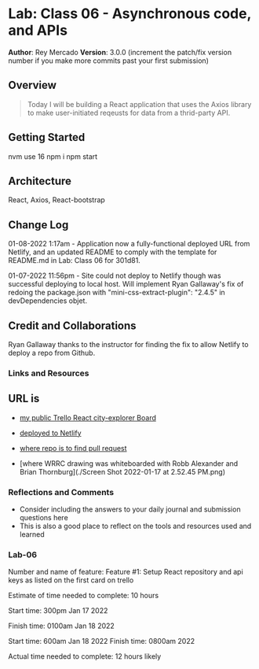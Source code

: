 # Lab: Class 06 - Asynchronous code, and APIs

**Author**: Rey Mercado
**Version**: 3.0.0 (increment the patch/fix version number if you make more commits past your first submission)

## Overview
> Today I will be building a React application that uses the Axios library to make user-initiated reqeusts for data from a thrid-party API.
<!-- Provide a high level overview of what this application is and why you are building it, beyond the fact that it's an assignment for this class. (i.e. What's your problem domain?) -->

## Getting Started
<!-- What are the steps that a user must take in order to build this app on their own machine and get it running? -->
nvm use 16
npm i
npm start

## Architecture
<!-- Provide a detailed description of the application design. What technologies (languages, libraries, etc) you're using, and any other relevant design information. -->
React, Axios, React-bootstrap

## Change Log
<!-- Use this area to document the iterative changes made to your application as each feature is successfully implemented. Use time stamps. Here's an example:

01-01-2001 4:59pm - Application now has a fully-functional express server, with a GET route for the location resource. -->
01-08-2022 1:17am - Application now a fully-functional deployed URL from Netlify, and an updated README to comply with the template for README.md in Lab: Class 06 for 301d81.

01-07-2022 11:56pm - Site could not deploy to Netlify though was successful deploying to local host.  Will implement Ryan Gallaway's fix of redoing the package.json with "mini-css-extract-plugin": "2.4.5" in devDependencies objet.

## Credit and Collaborations
<!-- Give credit (and a link) to other people or resources that helped you build this application. -->
Ryan Gallaway thanks to the instructor for finding the fix to allow Netlify to deploy a repo from Github.

### Links and Resources
## URL is 

* [my public Trello React city-explorer Board](https://trello.com/b/SnbYYlrq/301d81-city-explorer)

* [deployed to Netlify](https://reys-city-explorer-react.netlify.app/)

* [where repo is to find pull request](https://github.com/44thm0820/301d81-city-explorer/pull/2)

* [where WRRC drawing was whiteboarded with Robb Alexander and Brian Thornburg](./Screen Shot 2022-01-17 at 2.52.45 PM.png)

### Reflections and Comments
* Consider including the answers to your daily journal and submission questions here
* This is also a good place to reflect on the tools and resources used and learned

### Lab-06

Number and name of feature: Feature #1: Setup React repository and api keys as listed on the first card on trello

Estimate of time needed to complete: 10 hours

Start time: 300pm Jan 17 2022

Finish time: 0100am Jan 18 2022

Start time: 600am Jan 18 2022
Finish time: 0800am 2022

Actual time needed to complete: 12 hours likely

